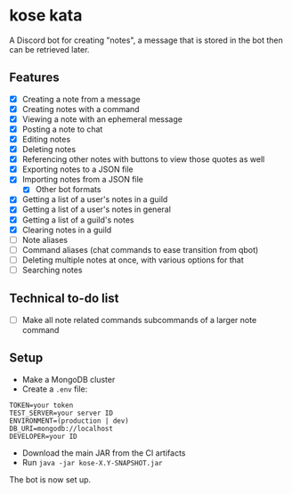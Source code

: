 # kose kata

A Discord bot for creating "notes", a message that is stored in the bot then can be retrieved later.

## Features

- [x] Creating a note from a message
- [x] Creating notes with a command
- [x] Viewing a note with an ephemeral message
- [x] Posting a note to chat
- [x] Editing notes
- [x] Deleting notes
- [x] Referencing other notes with buttons to view those quotes as well
- [x] Exporting notes to a JSON file
- [x] Importing notes from a JSON file
  - [x] Other bot formats
- [x] Getting a list of a user's notes in a guild
- [x] Getting a list of a user's notes in general
- [x] Getting a list of a guild's notes
- [x] Clearing notes in a guild
- [ ] Note aliases
- [ ] Command aliases (chat commands to ease transition from qbot)
- [ ] Deleting multiple notes at once, with various options for that
- [ ] Searching notes

## Technical to-do list

- [ ] Make all note related commands subcommands of a larger note command

## Setup

- Make a MongoDB cluster
- Create a `.env` file:

```
TOKEN=your token
TEST_SERVER=your server ID
ENVIRONMENT=(production | dev)
DB_URI=mongodb://localhost
DEVELOPER=your ID
```

- Download the main JAR from the CI artifacts
- Run `java -jar kose-X.Y-SNAPSHOT.jar`

The bot is now set up.
